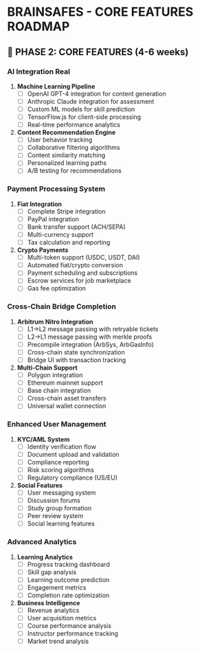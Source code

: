 # BRAINSAFES - CORE FEATURES ROADMAP

## 🚀 PHASE 2: CORE FEATURES (4-6 weeks)

### AI Integration Real
1. **Machine Learning Pipeline**
   - [ ] OpenAI GPT-4 integration for content generation
   - [ ] Anthropic Claude integration for assessment
   - [ ] Custom ML models for skill prediction
   - [ ] TensorFlow.js for client-side processing
   - [ ] Real-time performance analytics

2. **Content Recommendation Engine**
   - [ ] User behavior tracking
   - [ ] Collaborative filtering algorithms
   - [ ] Content similarity matching
   - [ ] Personalized learning paths
   - [ ] A/B testing for recommendations

### Payment Processing System
1. **Fiat Integration**
   - [ ] Complete Stripe integration
   - [ ] PayPal integration
   - [ ] Bank transfer support (ACH/SEPA)
   - [ ] Multi-currency support
   - [ ] Tax calculation and reporting

2. **Crypto Payments**
   - [ ] Multi-token support (USDC, USDT, DAI)
   - [ ] Automated fiat/crypto conversion
   - [ ] Payment scheduling and subscriptions
   - [ ] Escrow services for job marketplace
   - [ ] Gas fee optimization

### Cross-Chain Bridge Completion
1. **Arbitrum Nitro Integration**
   - [ ] L1→L2 message passing with retryable tickets
   - [ ] L2→L1 message passing with merkle proofs
   - [ ] Precompile integration (ArbSys, ArbGasInfo)
   - [ ] Cross-chain state synchronization
   - [ ] Bridge UI with transaction tracking

2. **Multi-Chain Support**
   - [ ] Polygon integration
   - [ ] Ethereum mainnet support
   - [ ] Base chain integration
   - [ ] Cross-chain asset transfers
   - [ ] Universal wallet connection

### Enhanced User Management
1. **KYC/AML System**
   - [ ] Identity verification flow
   - [ ] Document upload and validation
   - [ ] Compliance reporting
   - [ ] Risk scoring algorithms
   - [ ] Regulatory compliance (US/EU)

2. **Social Features**
   - [ ] User messaging system
   - [ ] Discussion forums
   - [ ] Study group formation
   - [ ] Peer review system
   - [ ] Social learning features

### Advanced Analytics
1. **Learning Analytics**
   - [ ] Progress tracking dashboard
   - [ ] Skill gap analysis
   - [ ] Learning outcome prediction
   - [ ] Engagement metrics
   - [ ] Completion rate optimization

2. **Business Intelligence**
   - [ ] Revenue analytics
   - [ ] User acquisition metrics
   - [ ] Course performance analysis
   - [ ] Instructor performance tracking
   - [ ] Market trend analysis